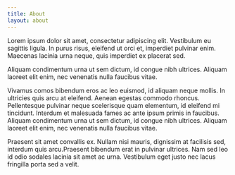 ```yaml
---
title: About
layout: about
---
```

Lorem ipsum dolor sit amet, consectetur adipiscing elit. Vestibulum eu sagittis ligula. In purus risus, eleifend ut orci et, imperdiet pulvinar enim. Maecenas lacinia urna neque, quis imperdiet ex placerat sed.

Aliquam condimentum urna ut sem dictum, id congue nibh ultrices. Aliquam laoreet elit enim, nec venenatis nulla faucibus vitae. 

Vivamus comos bibendum eros ac leo euismod, id aliquam neque mollis. In ultricies quis arcu at eleifend. Aenean egestas commodo rhoncus. Pellentesque pulvinar neque scelerisque quam elementum, id eleifend mi tincidunt. Interdum et malesuada fames ac ante ipsum primis in faucibus. Aliquam condimentum urna ut sem dictum, id congue nibh ultrices. Aliquam laoreet elit enim, nec venenatis nulla faucibus vitae. 

Praesent sit amet convallis ex. Nullam nisi mauris, dignissim at facilisis sed, interdum quis arcu.Praesent bibendum erat in pulvinar ultrices. Nam sed leo id odio sodales lacinia sit amet ac urna. Vestibulum eget justo nec lacus fringilla porta sed a velit.
